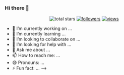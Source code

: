 ### Hi there 👋

<!--
**CYBERIC-EA/CYBERIC-EA** is a ✨ _special_ ✨ repository because its `README.md` (this file) appears on your GitHub profile.

<p align="center">
  <a href="https://github.com/CYBERIC-EA">
    <img src="https://user-images.githubusercontent.com/20955511/199138068-0a7b7b75-a024-4f00-803f-30a19c5d1b2d.png" alt="Erioluwa Akande" /></a>
</p>
<!-- Social badges section -->
<!-- Badges with custom icons - https://github.com/DenverCoder1/custom-icon-badges -->
<!-- View counter - https://github.com/DenverCoder1/Simple-View-Counter -->
<p align="center">
    <img alt="total stars" title="Total stars on GitHub" src="https://custom-icon-badges.demolab.com/github/stars/CYBERIC-EA?color=55960c&style=for-the-badge&labelColor=488207&logo=star"/></a>
  <a href="https://github.com/CYBERIC-EA?tab=followers">
    <img alt="followers" title="Follow me on Github" src="https://custom-icon-badges.demolab.com/github/followers/CYBERIC-EA?color=236ad3&labelColor=1155ba&style=for-the-badge&logo=person-add&label=Follow&logoColor=white"/></a>
  <a href="https://github.com/CYBERIC-EA/Simple-View-Counter">
    <img alt="views" title="GitHub profile views" src="https://freshidea.com/jonah/app/CYBERIC-EA-profile-views"/></a>
</p>


- 🔭 I’m currently working on ...
- 🌱 I’m currently learning ...
- 👯 I’m looking to collaborate on ...
- 🤔 I’m looking for help with ...
- 💬 Ask me about ...
- 📫 How to reach me: ...
- 😄 Pronouns: ...
- ⚡ Fun fact: ...
-->
